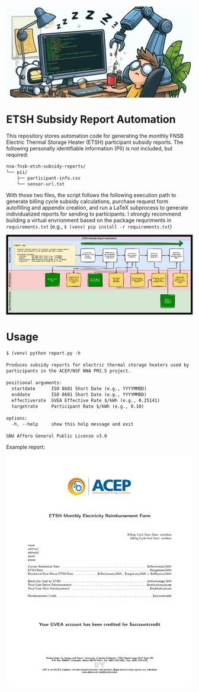 ![automation](sleeping-programmer.jpeg)
<!---
Image generated with Microsoft Image Generator with the following terms: automation sleeping programmer
-->

# ETSH Subsidy Report Automation
This repository stores automation code for generating the monthly FNSB Electric Thermal Storage Heater (ETSH) participant subsidy reports. The following personally identifiable information (PII) is not included, but required:
```
nna-fnsb-etsh-subsidy-reports/
└── pii/
    ├── participant-info.csv
    └── sensor-url.txt
```
With those two files, the script follows the following execution path to generate billing cycle subsidy calculations, purchase request form autofilling and appendix creation, and run a LaTeX subprocess to generate individualized reports for sending to participants. I strongly recommend building a virtual envrionment based on the package requriments in `requirements.txt` (e.g., `$ (venv) pip install -r requirements.txt`)

![program diagram](diagram.png)
# Usage
```
$ (venv) python report.py -h

Produces subsidy reports for electric thermal storage heaters used by participants in the ACEP/NSF NNA PM2.5 project.

positional arguments:
  startdate      ISO 8601 Short Date (e.g., YYYYMMDD)
  enddate        ISO 8601 Short Date (e.g., YYYYMMDD)
  effectiverate  GVEA Effective Rate $/kWh (e.g., 0.25141)
  targetrate     Participant Rate $/kWh (e.g., 0.10)

options:
  -h, --help     show this help message and exit

GNU Affero General Public License v3.0
```

Example report:

![example report](report-template.png)

